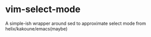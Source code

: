 # vim-select-mode
A simple-ish wrapper around sed to approximate select mode from helix/kakoune/emacs(maybe)
